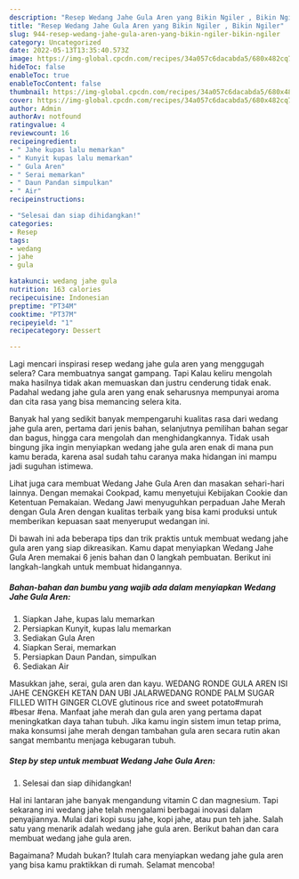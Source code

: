 ```yaml
---
description: "Resep Wedang Jahe Gula Aren yang Bikin Ngiler , Bikin Ngiler"
title: "Resep Wedang Jahe Gula Aren yang Bikin Ngiler , Bikin Ngiler"
slug: 944-resep-wedang-jahe-gula-aren-yang-bikin-ngiler-bikin-ngiler
category: Uncategorized
date: 2022-05-13T13:35:40.573Z
image: https://img-global.cpcdn.com/recipes/34a057c6dacabda5/680x482cq70/wedang-jahe-gula-aren-foto-resep-utama.jpg
hideToc: false
enableToc: true
enableTocContent: false
thumbnail: https://img-global.cpcdn.com/recipes/34a057c6dacabda5/680x482cq70/wedang-jahe-gula-aren-foto-resep-utama.jpg
cover: https://img-global.cpcdn.com/recipes/34a057c6dacabda5/680x482cq70/wedang-jahe-gula-aren-foto-resep-utama.jpg
author: Admin
authorAv: notfound
ratingvalue: 4
reviewcount: 16
recipeingredient:
- " Jahe kupas lalu memarkan"
- " Kunyit kupas lalu memarkan"
- " Gula Aren"
- " Serai memarkan"
- " Daun Pandan simpulkan"
- " Air"
recipeinstructions:

- "Selesai dan siap dihidangkan!"
categories:
- Resep
tags:
- wedang
- jahe
- gula

katakunci: wedang jahe gula 
nutrition: 163 calories
recipecuisine: Indonesian
preptime: "PT34M"
cooktime: "PT37M"
recipeyield: "1"
recipecategory: Dessert

---
```



Lagi mencari inspirasi resep wedang jahe gula aren yang menggugah selera? Cara membuatnya sangat gampang. Tapi Kalau keliru mengolah maka hasilnya tidak akan memuaskan dan justru cenderung tidak enak. Padahal wedang jahe gula aren yang enak seharusnya mempunyai aroma dan cita rasa yang bisa memancing selera kita.


Banyak hal yang sedikit banyak mempengaruhi kualitas rasa dari wedang jahe gula aren, pertama dari jenis bahan, selanjutnya pemilihan bahan segar dan bagus, hingga cara mengolah dan menghidangkannya. Tidak usah bingung jika ingin menyiapkan wedang jahe gula aren enak di mana pun kamu berada, karena asal sudah tahu caranya maka hidangan ini mampu jadi suguhan istimewa.

Lihat juga cara membuat Wedang Jahe Gula Aren dan masakan sehari-hari lainnya. Dengan memakai Cookpad, kamu menyetujui Kebijakan Cookie dan Ketentuan Pemakaian. Wedang Jawi menyuguhkan perpaduan Jahe Merah dengan Gula Aren dengan kualitas terbaik yang bisa kami produksi untuk memberikan kepuasan saat menyeruput wedangan ini.


Di bawah ini ada beberapa tips dan trik praktis untuk membuat wedang jahe gula aren yang siap dikreasikan. Kamu dapat menyiapkan Wedang Jahe Gula Aren memakai 6 jenis bahan dan 0 langkah pembuatan. Berikut ini langkah-langkah untuk membuat hidangannya.

<!--inarticleads1-->

##### Bahan-bahan dan bumbu yang wajib ada dalam menyiapkan Wedang Jahe Gula Aren:

1. Siapkan  Jahe, kupas lalu memarkan
1. Persiapkan  Kunyit, kupas lalu memarkan
1. Sediakan  Gula Aren
1. Siapkan  Serai, memarkan
1. Persiapkan  Daun Pandan, simpulkan
1. Sediakan  Air


Masukkan jahe, serai, gula aren dan kayu. WEDANG RONDE GULA AREN ISI JAHE CENGKEH KETAN DAN UBI JALARWEDANG RONDE PALM SUGAR FILLED WITH GINGER CLOVE glutinous rice and sweet potato#murah #besar #ena. Manfaat jahe merah dan gula aren yang pertama dapat meningkatkan daya tahan tubuh. Jika kamu ingin sistem imun tetap prima, maka konsumsi jahe merah dengan tambahan gula aren secara rutin akan sangat membantu menjaga kebugaran tubuh. 

<!--inarticleads2-->

##### Step by step untuk membuat Wedang Jahe Gula Aren:


1. Selesai dan siap dihidangkan!

Hal ini lantaran jahe banyak mengandung vitamin C dan magnesium. Tapi sekarang ini wedang jahe telah mengalami berbagai inovasi dalam penyajiannya. Mulai dari kopi susu jahe, kopi jahe, atau pun teh jahe. Salah satu yang menarik adalah wedang jahe gula aren. Berikut bahan dan cara membuat wedang jahe gula aren. 

Bagaimana? Mudah bukan? Itulah cara menyiapkan wedang jahe gula aren yang bisa kamu praktikkan di rumah. Selamat mencoba!
